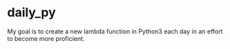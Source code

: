 # daily_py
My goal is to create a new lambda function in Python3 each day in an effort to become more proficient. 
